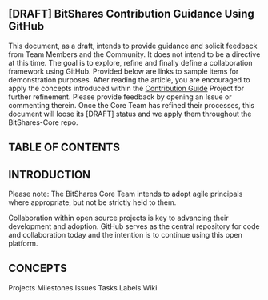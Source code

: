 ## [DRAFT] BitShares Contribution Guidance Using GitHub

This document, as a draft, intends to provide guidance and solicit feedback from Team Members and the Community. It does not intend to be a directive at this time. The goal is to explore, refine and finally define a collaboration framework using GitHub. Provided below are links to sample items for demonstration purposes. After reading the article, you are encouraged to apply the concepts introduced within the [Contribution Guide](https://github.com/bitshares/bitshares-core/projects/6) Project for further refinement. Please provide feedback by opening an Issue or commenting therein. Once the Core Team has refined their processes, this document will loose its [DRAFT] status and we apply them throughout the BitShares-Core repo.

## TABLE OF CONTENTS

## INTRODUCTION

Please note: The BitShares Core Team intends to adopt agile principals where appropriate, but not be strictly held to them. 

Collaboration within open source projects is key to advancing their development and adoption. GitHub serves as the central repository for code and collaboration today and the intention is to continue using this open platform.

## CONCEPTS

Projects
Milestones
Issues
Tasks
Labels
Wiki

